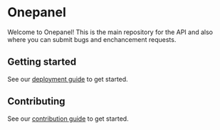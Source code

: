# Onepanel

Welcome to Onepanel! This is the main repository for the API and also where you can submit bugs and enchancement requests.

## Getting started
See our [deployment guide](https://onepanelio.github.io/core-docs/docs/deployment/overview) to get started.

## Contributing

See our [contribution guide](https://onepanelio.github.io/core-docs/docs/getting-started/contributing) to get started.
